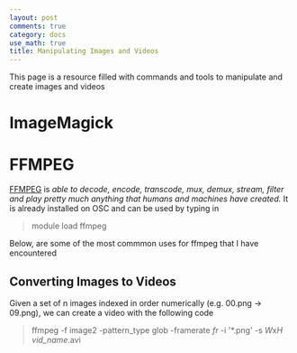 ```yaml
---
layout: post
comments: true
category: docs
use_math: true
title: Manipulating Images and Videos
---
```


This page is a resource filled with commands and tools to manipulate and create images and videos

# ImageMagick


# FFMPEG
[FFMPEG](https://www.ffmpeg.org/about.html) is *able to decode, encode, transcode, mux, demux, stream, filter and play pretty much anything that humans and machines have created.*
It is already installed on OSC and can be used by typing in 
> module load ffmpeg
> 
Below, are some of the most commmon uses for ffmpeg that I have encountered

## Converting Images to Videos
Given a set of n images indexed in order numerically (e.g. 00.png $\rightarrow$ 09.png), we can create a video with the following code
> ffmpeg -f image2 -pattern_type glob -framerate *fr* -i '\*.png' -s *W*x*H* *vid_name*.avi


